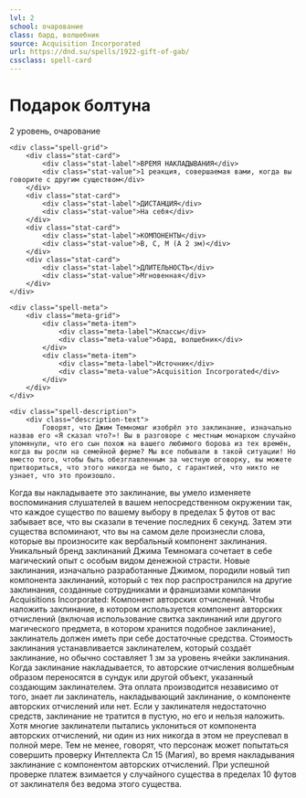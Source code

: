 ```yaml
---
lvl: 2
school: очарование
class: бард, волшебник
source: Acquisition Incorporated
url: https://dnd.su/spells/1922-gift-of-gab/
cssclass: spell-card
---
```


<div class="spell-container">
    <div class="spell-header">
        <h1 class="spell-name">Подарок болтуна</h1>
        <div class="spell-level">2 уровень, очарование</div>
    </div>
    
    <div class="spell-grid">
        <div class="stat-card">
            <div class="stat-label">ВРЕМЯ НАКЛАДЫВАНИЯ</div>
            <div class="stat-value">1 реакция, совершаемая вами, когда вы говорите с другим существом</div>
        </div>
        <div class="stat-card">
            <div class="stat-label">ДИСТАНЦИЯ</div>
            <div class="stat-value">На себя</div>
        </div>
        <div class="stat-card">
            <div class="stat-label">КОМПОНЕНТЫ</div>
            <div class="stat-value">В, С, М (А 2 зм)</div>
        </div>
        <div class="stat-card">
            <div class="stat-label">ДЛИТЕЛЬНОСТЬ</div>
            <div class="stat-value">Мгновенная</div>
        </div>
    </div>
    
    <div class="spell-meta">
        <div class="meta-grid">
            <div class="meta-item">
                <div class="meta-label">Классы</div>
                <div class="meta-value">бард, волшебник</div>
            </div>
            <div class="meta-item">
                <div class="meta-label">Источник</div>
                <div class="meta-value">Acquisition Incorporated</div>
            </div>
        </div>
    </div>
    
    <div class="spell-description">
        <div class="description-text">
            Говорят, что Джим Темномаг изобрёл это заклинание, изначально назвав его «Я сказал что?»! Вы в разговоре с местным монархом случайно упомянули, что его сын похож на вашего любимого борова из тех времён, когда вы росли на семейной ферме? Мы все побывали в такой ситуации! Но вместо того, чтобы быть обезглавленным за честную оговорку, вы можете притвориться, что этого никогда не было, с гарантией, что никто не узнает, что это произошло.

Когда вы накладываете это заклинание, вы умело изменяете воспоминания слушателей в вашем непосредственном окружении так, что каждое существо по вашему выбору в пределах 5 футов от вас забывает все, что вы сказали в течение последних 6 секунд. Затем эти существа вспоминают, что вы на самом деле произнесли слова, которые вы произносите как вербальный компонент заклинания.
Уникальный бренд заклинаний Джима Темномага сочетает в себе магический опыт с особым видом денежной страсти. Новые заклинания, изначально разработанные Джимом, породили новый тип компонента заклинаний, который с тех пор распространился на другие заклинания, созданные сотрудниками и франшизами компании Acquisitions Incorporated: Компонент авторских отчислений.
Чтобы наложить заклинание, в котором используется компонент авторских отчислений (включая использование свитка заклинаний или другого магического предмета, в котором хранится подобное заклинание), заклинатель должен иметь при себе достаточные средства. Стоимость заклинания устанавливается заклинателем, который создаёт заклинание, но обычно составляет 1 зм за уровень ячейки заклинания. Когда заклинание накладывается, то авторские отчисления волшебным образом переносятся в сундук или другой объект, указанный создающим заклинателем. Эта оплата производится независимо от того, знает ли заклинатель, накладывающий заклинание, о компоненте авторских отчислений или нет. Если у заклинателя недостаточно средств, заклинание не тратится в пустую, но его и нельзя наложить.
Хотя многие заклинатели пытались уклониться от компонента авторских отчислений, ни один из них никогда в этом не преуспевал в полной мере. Тем не менее, говорят, что персонаж может попытаться совершить проверку Интеллекта Сл 15 (Магия), во время накладывания заклинание с компонентом авторских отчислений. При успешной проверке платеж взимается у случайного существа в пределах 10 футов от заклинателя без ведома этого существа.
        </div>
    </div>
</div>